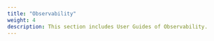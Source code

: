 ```yaml
---
title: "Observability"
weight: 4
description: This section includes User Guides of Observability.
---
```

